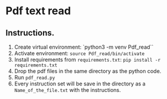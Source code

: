 # Pdf text read
## Instructions.

1. Create virtual environment: `python3 -m venv Pdf_read``
2. Activate environment: `source Pdf_read/bin/activate`
3. Install requirements from `requirements.txt`: `pip install -r requirements.txt`
4. Drop the pdf files in the same directory as the python code.
5. Run `pdf_read.py`
6. Every instruction set will be save in the directory as a `Name_of_the_file.txt` with the instructions.



